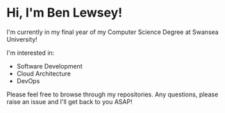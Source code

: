 # Hi, I'm Ben Lewsey!

I'm currently in my final year of my Computer Science Degree at Swansea University!

I'm interested in:
- Software Development
- Cloud Architecture
- DevOps

Please feel free to browse through my repositories. Any questions, please raise an issue and I'll get back to you ASAP!
